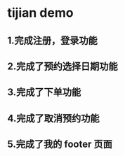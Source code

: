 # tijian demo

## 1.完成注册，登录功能

## 2.完成了预约选择日期功能

## 3.完成了下单功能

## 4.完成了取消预约功能

## 5.完成了我的 footer 页面

